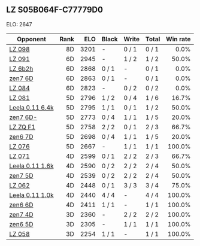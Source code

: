 ## LZ S05B064F-C77779D0 ##

ELO: 2647

Opponent | Rank | ELO | Black | Write | Total | Win rate
---------|-----:|----:|-------|-------|-------|-------:
[LZ 098](LZ%20098.md) | 8D | 3201 | - | 0 / 1 | 0 / 1 | 0.0%
[LZ 091](LZ%20091.md) | 6D | 2945 | - | 1 / 2 | 1 / 2 | 50.0%
[LZ 6b2h](LZ%206b2h.md) | 6D | 2868 | 0 / 1 | - | 0 / 1 | 0.0%
[zen7 6D](zen7%206D.md) | 6D | 2863 | 0 / 1 | - | 0 / 1 | 0.0%
[LZ 084](LZ%20084.md) | 6D | 2823 | - | 0 / 2 | 0 / 2 | 0.0%
[LZ 081](LZ%20081.md) | 5D | 2796 | 1 / 2 | 0 / 4 | 1 / 6 | 16.7%
[Leela 0.11 6.4k](Leela%200.11%206.4k.md) | 5D | 2795 | 1 / 1 | 0 / 1 | 1 / 2 | 50.0%
[zen7 6D-](zen7%206D-.md) | 5D | 2773 | 0 / 4 | 1 / 1 | 1 / 5 | 20.0%
[LZ ZQ F1](LZ%20ZQ%20F1.md) | 5D | 2758 | 2 / 2 | 0 / 1 | 2 / 3 | 66.7%
[zen6 7D](zen6%207D.md) | 5D | 2698 | 0 / 4 | 1 / 1 | 1 / 5 | 20.0%
[LZ 076](LZ%20076.md) | 5D | 2667 | - | 1 / 1 | 1 / 1 | 100.0%
[LZ 071](LZ%20071.md) | 4D | 2599 | 0 / 1 | 2 / 2 | 2 / 3 | 66.7%
[Leela 0.11 1.6k](Leela%200.11%201.6k.md) | 4D | 2590 | 0 / 2 | 2 / 2 | 2 / 4 | 50.0%
[zen7 5D](zen7%205D.md) | 4D | 2539 | 0 / 2 | 2 / 2 | 2 / 4 | 50.0%
[LZ 062](LZ%20062.md) | 4D | 2448 | 0 / 1 | 3 / 3 | 3 / 4 | 75.0%
[Leela 0.11 1.0k](Leela%200.11%201.0k.md) | 4D | 2440 | 4 / 4 | - | 4 / 4 | 100.0%
[zen6 6D](zen6%206D.md) | 4D | 2411 | 1 / 1 | - | 1 / 1 | 100.0%
[zen7 4D](zen7%204D.md) | 3D | 2360 | - | 2 / 2 | 2 / 2 | 100.0%
[zen6 5D](zen6%205D.md) | 3D | 2305 | - | 1 / 1 | 1 / 1 | 100.0%
[LZ 058](LZ%20058.md) | 3D | 2254 | 1 / 1 | - | 1 / 1 | 100.0%
